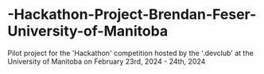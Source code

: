 # -Hackathon-Project-Brendan-Feser-University-of-Manitoba
Pilot project for the 'Hackathon' competition hosted by the '.devclub' at the University of Manitoba on February 23rd, 2024 - 24th, 2024
